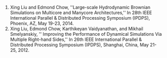   1. Xing Liu and Edmond Chow, ''Large-scale Hydrodynamic Brownian Simulations on Multicore and Manycore Architectures,'' In 28th IEEE International Parallel & Distributed Processing Symposium (IPDPS), Phoenix, AZ, May 19-23, 2014.
  1. Xing Liu, Edmond Chow, Karthikeyan Vaidyanathan, and Mikhail Smelyanskiy, '' Improving the Performance of Dynamical Simulations Via Multiple Right-hand Sides,'' In 26th IEEE International Parallel & Distributed Processing Symposium (IPDPS), Shanghai, China, May 21-25, 2012.